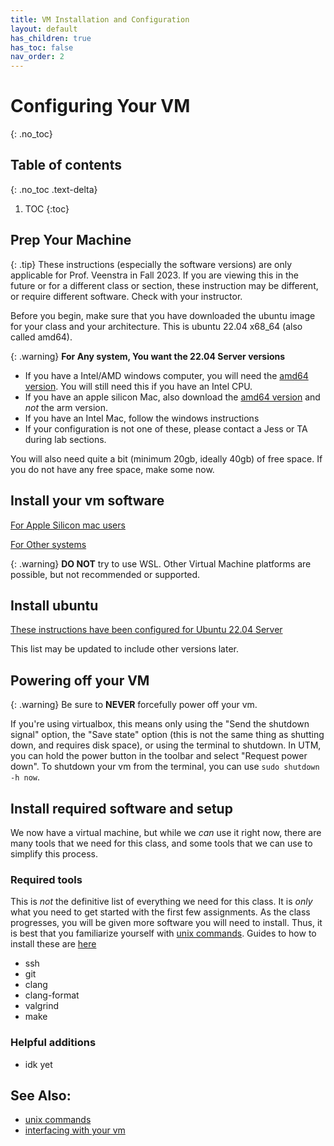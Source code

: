 ```yaml
---
title: VM Installation and Configuration
layout: default
has_children: true
has_toc: false
nav_order: 2
---
```


# Configuring Your VM
{: .no_toc}
## Table of contents
{: .no_toc .text-delta}

1. TOC
{:toc}


## Prep Your Machine

{: .tip} 
These instructions (especially the software versions) are only applicable for Prof. Veenstra in Fall 2023. If you are viewing this in the future or for a different class or section, these instruction may be different, or require different software. Check with your instructor. 


Before you begin, make sure that you have downloaded the ubuntu image for your class and your architecture. This is ubuntu 22.04 x68_64 (also called amd64).

{: .warning}
**For Any system, You want the 22.04 Server versions**

<!-- - If you have an Apple silicon mac (M1, M2, etc), You will need to use the [arm64 versions](https://ubuntu.com/download/server/arm). -->
- If you have a Intel/AMD windows computer, you will need the [amd64 version](https://ubuntu.com/download/server). You will still need this if you have an Intel CPU. 
- If you have an apple silicon Mac, also download the [amd64 version](https://ubuntu.com/download/server) and *not* the arm version. 
- If you have an Intel Mac, follow the windows instructions
- If your configuration is not one of these, please contact a Jess or TA during lab sections. 

You will also need quite a bit (minimum 20gb, ideally 40gb) of free space. If you do not have any free space, make some now. 

## Install your vm software

[For Apple Silicon mac users](mac)

[For Other systems](windows)


{: .warning}
**DO NOT** try to use WSL. Other Virtual Machine platforms are possible, but not recommended or supported.


## Install ubuntu

[These instructions have been configured for Ubuntu 22.04 Server](ubuntu_2204_server)

This list may be updated to include other versions later. 

## Powering off your VM

{: .warning}
Be sure to **NEVER** forcefully power off your vm. 

If you're using virtualbox, this means only using the "Send the shutdown signal" option, the "Save state" option (this is not the same thing as shutting down, and requires disk space), or using the terminal to shutdown. In UTM, you can hold the power button in the toolbar and select "Request power down". To shutdown your vm from the terminal, you can use `sudo shutdown -h now`. 

## Install required software and setup

We now have a virtual machine, but while we *can* use it right now, there are many tools that we need for this class, and some tools that we can use to simplify this process. 

### Required tools

This is *not* the definitive list of everything we need for this class. It is *only* what you need to get started with the first few assignments. As the class progresses, you will be given more software you will need to install. Thus, it is best that you familiarize yourself with [unix commands](/usage/unix_commands). Guides to how to install these are [here](/usage)

- ssh
- git
- clang
- clang-format
- valgrind
- make

### Helpful additions
    
- idk yet

## See Also:

- [unix commands](/usage/unix_commands)
- [interfacing with your vm](/usage/interface)

